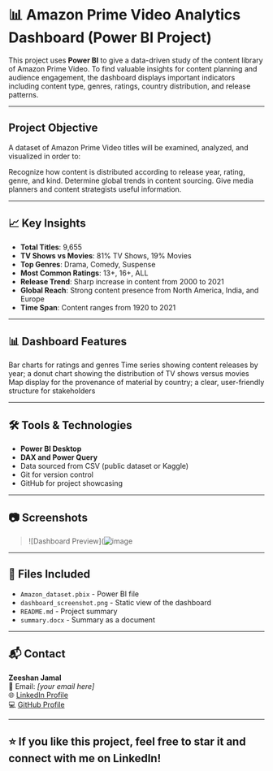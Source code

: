 # 📊 Amazon Prime Video Analytics Dashboard (Power BI Project)

This project uses **Power BI** to give a data-driven study of the content library of Amazon Prime Video. To find valuable insights for content planning and audience engagement, the dashboard displays important indicators including content type, genres, ratings, country distribution, and release patterns.


---

## Project Objective

A dataset of Amazon Prime Video titles will be examined, analyzed, and visualized in order to:

Recognize how content is distributed according to release year, rating, genre, and kind.
Determine global trends in content sourcing.
Give media planners and content strategists useful information.


---

## 📈 Key Insights

- **Total Titles**: 9,655
- **TV Shows vs Movies**: 81% TV Shows, 19% Movies
- **Top Genres**: Drama, Comedy, Suspense
- **Most Common Ratings**: 13+, 16+, ALL
- **Release Trend**: Sharp increase in content from 2000 to 2021
- **Global Reach**: Strong content presence from North America, India, and Europe
- **Time Span**: Content ranges from 1920 to 2021

---

## 📊 Dashboard Features

Bar charts for ratings and genres
Time series showing content releases by year; a donut chart showing the distribution of TV shows versus movies
Map display for the provenance of material by country; a clear, user-friendly structure for stakeholders

---

## 🛠️ Tools & Technologies

- **Power BI Desktop**
- **DAX and Power Query**
- Data sourced from CSV (public dataset or Kaggle)
- Git for version control
- GitHub for project showcasing

---

## 📷 Screenshots

> ![Dashboard Preview](![image](https://github.com/user-attachments/assets/cb963965-363f-4db5-ac8b-c9b773615692)


---

## 📁 Files Included

- `Amazon_dataset.pbix` - Power BI file
- `dashboard_screenshot.png` - Static view of the dashboard
- `README.md` - Project summary
- `summary.docx` - Summary as a document
---

## 📬 Contact

**Zeeshan Jamal**  
📧 Email: *[your email here]*  
🌐 [LinkedIn Profile](https://www.linkedin.com/in/zeeshan-jamal-365/)  
💻 [GitHub Profile](https://github.com/Zeeshan-Jamal-365)

---

## ⭐ If you like this project, feel free to star it and connect with me on LinkedIn!
